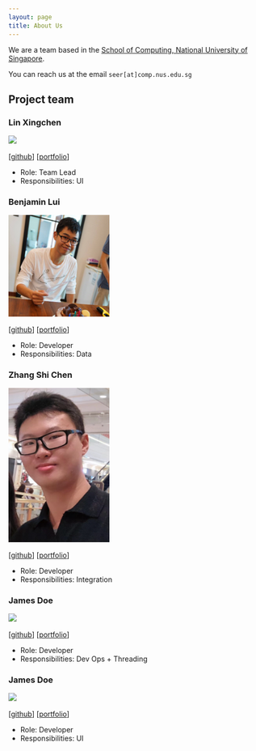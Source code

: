 ```yaml
---
layout: page
title: About Us
---
```


We are a team based in the [School of Computing, National University of Singapore](http://www.comp.nus.edu.sg).

You can reach us at the email `seer[at]comp.nus.edu.sg`

## Project team

### Lin Xingchen

<img src="images/linxcathyyy.png" width="200px">

[[github](http://github.com/Linxcathyyy)]
[[portfolio](team/linxcathyyy.md)]

* Role: Team Lead
* Responsibilities: UI

### Benjamin Lui

<img src="images/benluiwj.png" width="200px">

[[github](http://github.com/benluiwj)]
[[portfolio](team/benluiwj.md)]

* Role: Developer
* Responsibilities: Data

### Zhang Shi Chen

<img src="images/skyblaise99.png" width="200px">

[[github](https://github.com/SkyBlaise99)]
[[portfolio](team/skyblaise99.md)]

* Role: Developer
* Responsibilities: Integration

### James Doe

<img src="images/johndoe.png" width="200px">

[[github](http://github.com/johndoe)]
[[portfolio](team/johndoe.md)]

* Role: Developer
* Responsibilities: Dev Ops + Threading

### James Doe

<img src="images/johndoe.png" width="200px">

[[github](http://github.com/johndoe)]
[[portfolio](team/johndoe.md)]

* Role: Developer
* Responsibilities: UI
